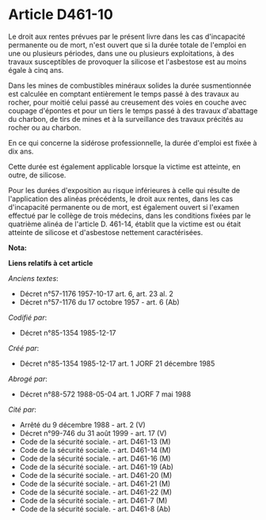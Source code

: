 # Article D461-10

Le droit aux rentes prévues par le présent livre dans les cas d'incapacité permanente ou de mort, n'est ouvert que si la
durée totale de l'emploi en une ou plusieurs périodes, dans une ou plusieurs exploitations, à des travaux susceptibles de
provoquer la silicose et l'asbestose est au moins égale à cinq ans. 

Dans les mines de combustibles minéraux solides la durée susmentionnée est calculée en comptant entièrement le temps passé à
des travaux au rocher, pour moitié celui passé au creusement des voies en couche avec coupage d'épontes et pour un tiers le
temps passé à des travaux d'abattage du charbon, de tirs de mines et à la surveillance des travaux précités au rocher ou au
charbon. 

En ce qui concerne la sidérose professionnelle, la durée d'emploi est fixée à dix ans. 

Cette durée est également applicable lorsque la victime est atteinte, en outre, de silicose. 

Pour les durées d'exposition au risque inférieures à celle qui résulte de l'application des alinéas précédents, le droit aux
rentes, dans les cas d'incapacité permanente ou de mort, est également ouvert si l'examen effectué par le collège de trois
médecins, dans les conditions fixées par le quatrième alinéa de l'article D. 461-14, établit que la victime est ou était
atteinte de silicose et d'asbestose nettement caractérisées.

**Nota:**



**Liens relatifs à cet article**

_Anciens textes_:

  - Décret n°57-1176 1957-10-17 art. 6, art. 23 al. 2
  - Décret n°57-1176 du 17 octobre 1957 - art. 6 (Ab)

_Codifié par_:

  - Décret n°85-1354 1985-12-17

_Créé par_:

  - Décret n°85-1354 1985-12-17 art. 1 JORF 21 décembre 1985

_Abrogé par_:

  - Décret n°88-572 1988-05-04 art. 1 JORF 7 mai 1988

_Cité par_:

  - Arrêté du 9 décembre 1988 - art. 2 (V)
  - Décret n°99-746 du 31 août 1999 - art. 17 (V)
  - Code de la sécurité sociale. - art. D461-13 (M)
  - Code de la sécurité sociale. - art. D461-14 (M)
  - Code de la sécurité sociale. - art. D461-16 (M)
  - Code de la sécurité sociale. - art. D461-19 (Ab)
  - Code de la sécurité sociale. - art. D461-20 (M)
  - Code de la sécurité sociale. - art. D461-21 (M)
  - Code de la sécurité sociale. - art. D461-22 (M)
  - Code de la sécurité sociale. - art. D461-7 (M)
  - Code de la sécurité sociale. - art. D461-8 (Ab)
